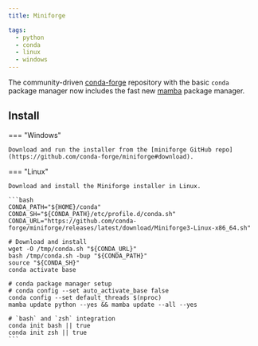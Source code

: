 ```yaml
---
title: Miniforge

tags:
  - python
  - conda
  - linux
  - windows
---
```


The community-driven [conda-forge](https://conda-forge.org/docs/user/introduction.html) repository with the basic `conda` package manager now includes the fast new [mamba](https://github.com/mamba-org/mamba) package manager.

## Install

=== "Windows"

    Download and run the installer from the [miniforge GitHub repo](https://github.com/conda-forge/miniforge#download).

=== "Linux"

    Download and install the Miniforge installer in Linux.

    ```bash
    CONDA_PATH="${HOME}/conda"
    CONDA_SH="${CONDA_PATH}/etc/profile.d/conda.sh"
    CONDA_URL="https://github.com/conda-forge/miniforge/releases/latest/download/Miniforge3-Linux-x86_64.sh"

    # Download and install
    wget -O /tmp/conda.sh "${CONDA_URL}"
    bash /tmp/conda.sh -bup "${CONDA_PATH}"
    source "${CONDA_SH}"
    conda activate base

    # conda package manager setup
    # conda config --set auto_activate_base false
    conda config --set default_threads $(nproc)
    mamba update python --yes && mamba update --all --yes

    # `bash` and `zsh` integration
    conda init bash || true
    conda init zsh || true
    ```
